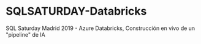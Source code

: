 # SQLSATURDAY-Databricks
SQL Saturday Madrid 2019 - Azure Databricks, Construcción en vivo de un "pipeline" de IA
